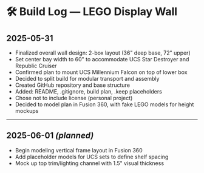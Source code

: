 # 🛠️ Build Log — LEGO Display Wall

## 2025-05-31
- Finalized overall wall design: 2-box layout (36" deep base, 72" upper)
- Set center bay width to 60" to accommodate UCS Star Destroyer and Republic Cruiser
- Confirmed plan to mount UCS Millennium Falcon on top of lower box
- Decided to split build for modular transport and assembly
- Created GitHub repository and base structure
- Added: README, .gitignore, build plan, .keep placeholders
- Chose not to include license (personal project)
- Decided to model plan in Fusion 360, with fake LEGO models for height mockups

---

## 2025-06-01 _(planned)_
- Begin modeling vertical frame layout in Fusion 360
- Add placeholder models for UCS sets to define shelf spacing
- Mock up top trim/lighting channel with 1.5" visual thickness